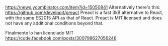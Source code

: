 https://news.ycombinator.com/item?id=15050841
Alternatively there's this: https://github.com/developit/preact
Preact is a fast 3kB alternative to React, with the same ES2015 API as that of React.
Preact is MIT licensed and does not have any additional conditions beyond that.

Finalmente lo han licenciado MIT
https://code.facebook.com/posts/300798627056246
